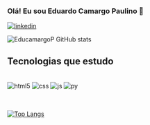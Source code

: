 ### Olá! Eu sou Eduardo Camargo Paulino 🤚

[![linkedin](https://img.shields.io/badge/LinkedIn-0077B5?style=for-the-badge&logo=linkedin&logoColor=white)](https://www.linkedin.com/in/eduardo-camargo-53475b232/)






![EducamargoP
 GitHub stats](https://github-readme-stats.vercel.app/api?username=EducamargoP&show_icons=true&theme=radical)
 
 ## Tecnologias que estudo
 <div style="display: inline_block"><br/>
    
  <img align="center" alt="html5" src="https://img.shields.io/badge/HTML5-E34F26?style=for-the-badge&logo=html5&logoColor=white">
                                       
 <img align="center" alt="css" src="https://img.shields.io/badge/CSS3-1572B6?style=for-the-badge&logo=css3&logoColor=white">
  
   <img align="center" alt="js" src="https://img.shields.io/badge/JavaScript-F7DF1E?style=for-the-badge&logo=javascript&logoColor=black">
  
  <img align="center" alt="py" src="https://img.shields.io/badge/Python-14354C?style=for-the-badge&logo=python&logoColor=white">
 
  
 <br><br> [![Top Langs](https://github-readme-stats.vercel.app/api/top-langs/?username=EducamargoP&layout=compact)](https://github.com/anuraghazra/github-readme-stats)
  
  
  
 
